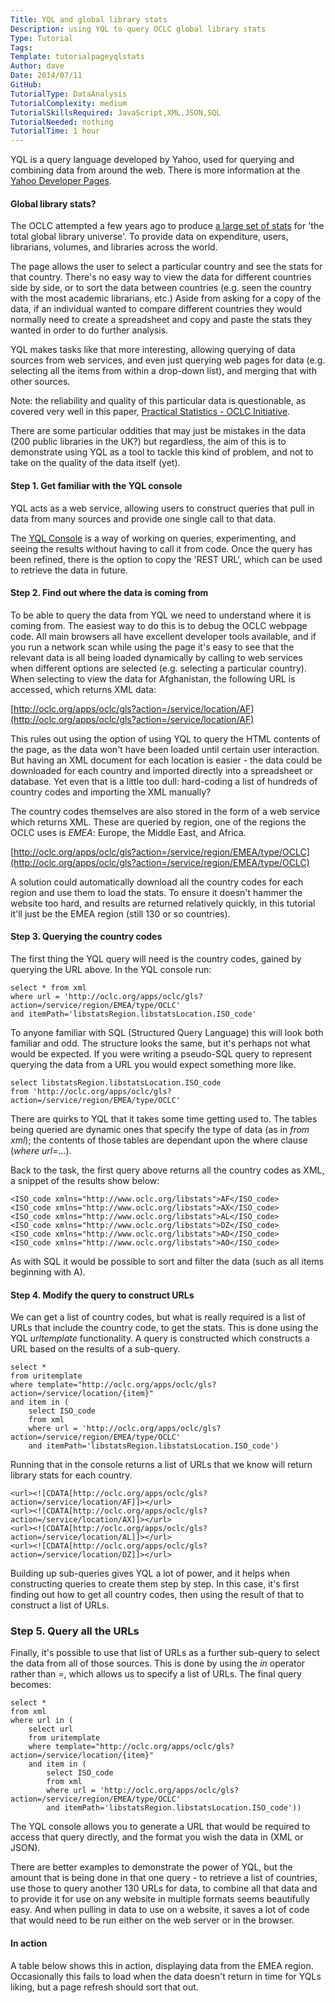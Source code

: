 ```yaml
---
Title: YQL and global library stats
Description: using YQL to query OCLC global library stats
Type: Tutorial
Tags:
Template: tutorialpageyqlstats
Author: dave
Date: 2014/07/11
GitHub: 
TutorialType: DataAnalysis
TutorialComplexity: medium
TutorialSkillsRequired: JavaScript,XML,JSON,SQL
TutorialNeeded: nothing
TutorialTime: 1 hour
---
```


YQL is a query language developed by Yahoo, used for querying and combining data from around the web. There is more information at the [Yahoo Developer Pages](https://developer.yahoo.com/yql/).

#### Global library stats?

The OCLC attempted a few years ago to produce [a large set of stats](http://oclc.org/global-library-statistics.en.html) for 'the total global library universe'. To provide data on expenditure, users, librarians, volumes, and libraries across the world.

The page allows the user to select a particular country and see the stats for that country. There's no easy way to view the data for different countries side by side, or to sort the data between countries (e.g. seen the country with the most academic librarians, etc.) Aside from asking for a copy of the data, if an individual wanted to compare different countries they would normally need to create a spreadsheet and copy and paste the stats they wanted in order to do further analysis.

YQL makes tasks like that more interesting, allowing querying of data sources from web services, and even just querying web pages for data (e.g. selecting all the items from within a drop-down list), and merging that with other sources.

Note: the reliability and quality of this particular data is questionable, as covered very well in this paper, [Practical Statistics - OCLC Initiative](https://sites.google.com/site/practicalstatistics/2-events/ifla-singapore/oclc-initiative).

There are some particular oddities that may just be mistakes in the data (200 public libraries in the UK?) but regardless, the aim of this is to demonstrate using YQL as a tool to tackle this kind of problem, and not to take on the quality of the data itself (yet).

#### Step 1. Get familiar with the YQL console

YQL acts as a web service, allowing users to construct queries that pull in data from many sources and provide one single call to that data.

The [YQL Console](https://developer.yahoo.com/yql/console/) is a way of working on queries, experimenting, and seeing the results without having to call it from code. Once the query has been refined, there is the option to copy the 'REST URL', which can be used to retrieve the data in future.

#### Step 2. Find out where the data is coming from

To be able to query the data from YQL we need to understand where it is coming from. The easiest way to do this is to debug the OCLC webpage code. All main browsers all have excellent developer tools available, and if you run a network scan while using the page it's easy to see that the relevant data is all being loaded dynamically by calling to web services when different options are selected (e.g. selecting a particular country). When selecting to view the data for Afghanistan, the following URL is accessed, which returns XML data:

[http://oclc.org/apps/oclc/gls?action=/service/location/AF](http://oclc.org/apps/oclc/gls?action=/service/location/AF)

This rules out using the option of using YQL to query the HTML contents of the page, as the data won't have been loaded until certain user interaction. But having an XML document for each location is easier - the data could be downloaded for each country and imported directly into a spreadsheet or database. Yet even that is a little too dull: hard-coding a list of hundreds of country codes and importing the XML manually?

The country codes themselves are also stored in the form of a web service which returns XML. These are queried by region, one of the regions the OCLC uses is *EMEA*: Europe, the Middle East, and Africa.

[http://oclc.org/apps/oclc/gls?action=/service/region/EMEA/type/OCLC](http://oclc.org/apps/oclc/gls?action=/service/region/EMEA/type/OCLC)

A solution could automatically download all the country codes for each region and use them to load the stats. To ensure it doesn't hammer the website too hard, and results are returned relatively quickly, in this tutorial it'll just be the EMEA region (still 130 or so countries).

#### Step 3. Querying the country codes

The first thing the YQL query will need is the country codes, gained by querying the URL above. In the YQL console run:
<pre class="prettyprint linenums"><code class="language-sql">select * from xml
where url = 'http://oclc.org/apps/oclc/gls?action=/service/region/EMEA/type/OCLC'
and itemPath='libstatsRegion.libstatsLocation.ISO_code'</code></pre>

To anyone familiar with SQL (Structured Query Language) this will look both familiar and odd. The structure looks the same, but it's perhaps not what would be expected. If you were writing a pseudo-SQL query to represent querying the data from a URL you would expect something more like.

<pre class="prettyprint linenums"><code class="language-sql">select libstatsRegion.libstatsLocation.ISO_code
from 'http://oclc.org/apps/oclc/gls?action=/service/region/EMEA/type/OCLC'</code></pre>

There are quirks to YQL that it takes some time getting used to. The tables being queried are dynamic ones that specify the type of data (as in *from xml*); the contents of those tables are dependant upon the where clause (*where url=...*).

Back to the task, the first query above returns all the country codes as XML, a snippet of the results show below:

<pre class="prettyprint linenums"><code class="language-html">&lt;ISO_code xmlns=&quot;http://www.oclc.org/libstats&quot;&gt;AF&lt;/ISO_code&gt;
&lt;ISO_code xmlns=&quot;http://www.oclc.org/libstats&quot;&gt;AX&lt;/ISO_code&gt;
&lt;ISO_code xmlns=&quot;http://www.oclc.org/libstats&quot;&gt;AL&lt;/ISO_code&gt;
&lt;ISO_code xmlns=&quot;http://www.oclc.org/libstats&quot;&gt;DZ&lt;/ISO_code&gt;
&lt;ISO_code xmlns=&quot;http://www.oclc.org/libstats&quot;&gt;AD&lt;/ISO_code&gt;
&lt;ISO_code xmlns=&quot;http://www.oclc.org/libstats&quot;&gt;AO&lt;/ISO_code&gt;</code></pre>

As with SQL it would be possible to sort and filter the data (such as all items beginning with A).

#### Step 4. Modify the query to construct URLs

We can get a list of country codes, but what is really required is a list of URLs that include the country code, to get the stats.  This is done using the YQL *urltemplate* functionality.  A query is constructed which constructs a URL based on the results of a sub-query.

<pre class="prettyprint linenums"><code>select *
from uritemplate
where template="http://oclc.org/apps/oclc/gls?action=/service/location/{item}"
and item in (
    select ISO_code
    from xml
    where url = 'http://oclc.org/apps/oclc/gls?action=/service/region/EMEA/type/OCLC'
    and itemPath='libstatsRegion.libstatsLocation.ISO_code')</code></pre>

Running that in the console returns a list of URLs that we know will return library stats for each country.

<pre class="prettyprint linenums"><code class="language-html">&lt;url&gt;&lt;![CDATA[http://oclc.org/apps/oclc/gls?action=/service/location/AF]]&gt;&lt;/url&gt;
&lt;url&gt;&lt;![CDATA[http://oclc.org/apps/oclc/gls?action=/service/location/AX]]&gt;&lt;/url&gt;
&lt;url&gt;&lt;![CDATA[http://oclc.org/apps/oclc/gls?action=/service/location/AL]]&gt;&lt;/url&gt;
&lt;url&gt;&lt;![CDATA[http://oclc.org/apps/oclc/gls?action=/service/location/DZ]]&gt;&lt;/url&gt;</code></pre>

Building up sub-queries gives YQL a lot of power, and it helps when constructing queries to create them step by step.  In this case, it's first finding out how to get all country codes, then using the result of that to construct a list of URLs.

### Step 5.  Query all the URLs

Finally, it's possible to use that list of URLs as a further sub-query to select the data from all of those sources. This is done by using the *in* operator rather than *=*, which allows us to specify a list of URLs.  The final query becomes:

<pre class="prettyprint linenums"><code>select *
from xml
where url in (
    select url
    from uritemplate
    where template="http://oclc.org/apps/oclc/gls?action=/service/location/{item}"
    and item in (
        select ISO_code
        from xml
        where url = 'http://oclc.org/apps/oclc/gls?action=/service/region/EMEA/type/OCLC'
        and itemPath='libstatsRegion.libstatsLocation.ISO_code'))</code></pre>

The YQL console allows you to generate a URL that would be required to access that query directly, and the format you wish the data in (XML or JSON).

There are better examples to demonstrate the power of YQL, but the amount that is being done in that one query - to retrieve a list of countries, use those to query another 130 URLs for data, to combine all that data and to provide it for use on any website in multiple formats seems beautifully easy. And when pulling in data to use on a website, it saves a lot of code that would need to be run either on the web server or in the browser.

#### In action

A table below shows this in action, displaying data from the EMEA region. Occasionally this fails to load when the data doesn't return in time for YQLs liking, but a page refresh should sort that out.